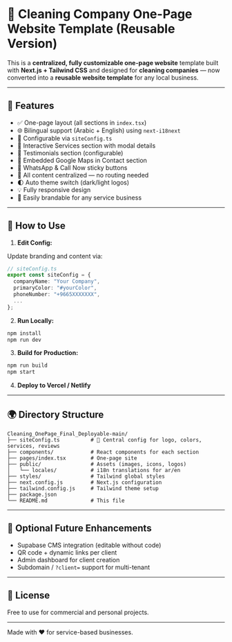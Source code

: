 
# 🧼 Cleaning Company One-Page Website Template (Reusable Version)

This is a **centralized, fully customizable one-page website** template built with **Next.js + Tailwind CSS** and designed for **cleaning companies** — now converted into a **reusable website template** for any local business.

---

## 🚀 Features

- ✅ One-page layout (all sections in `index.tsx`)
- 🌐 Bilingual support (Arabic + English) using `next-i18next`
- 🧩 Configurable via `siteConfig.ts`
- 🧼 Interactive Services section with modal details
- 💬 Testimonials section (configurable)
- 📍 Embedded Google Maps in Contact section
- 📲 WhatsApp & Call Now sticky buttons
- 📁 All content centralized — no routing needed
- 🌓 Auto theme switch (dark/light logos)
- 💡 Fully responsive design
- 🧠 Easily brandable for any service business

---

## 🔧 How to Use

1. **Edit Config:**

Update branding and content via:
```ts
// siteConfig.ts
export const siteConfig = {
  companyName: "Your Company",
  primaryColor: "#yourColor",
  phoneNumber: "+9665XXXXXXX",
  ...
};
```

2. **Run Locally:**
```bash
npm install
npm run dev
```

3. **Build for Production:**
```bash
npm run build
npm start
```

4. **Deploy to Vercel / Netlify**

---

## 🌍 Directory Structure

```
Cleaning_OnePage_Final_Deployable-main/
├── siteConfig.ts          # 🔧 Central config for logo, colors, services, reviews
├── components/            # React components for each section
├── pages/index.tsx        # One-page site
├── public/                # Assets (images, icons, logos)
│   └── locales/           # i18n translations for ar/en
├── styles/                # Tailwind global styles
├── next.config.js         # Next.js configuration
├── tailwind.config.js     # Tailwind theme setup
├── package.json
└── README.md              # This file
```

---

## 🧩 Optional Future Enhancements

- Supabase CMS integration (editable without code)
- QR code + dynamic links per client
- Admin dashboard for client creation
- Subdomain / `?client=` support for multi-tenant

---

## 📄 License

Free to use for commercial and personal projects.

---

Made with ❤️ for service-based businesses.
